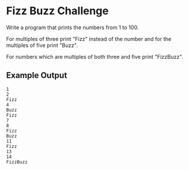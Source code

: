 # Fizz Buzz Challenge

Write a program that prints the numbers from 1 to 100.

For multiples of three print "Fizz" instead of the number
and for the multiples of five print "Buzz".

For numbers which are multiples of both three and five print "FizzBuzz".

## Example Output

```
1
2
Fizz
4
Buzz
Fizz
7
8
Fizz
Buzz
11
Fizz
13
14
FizzBuzz
```
